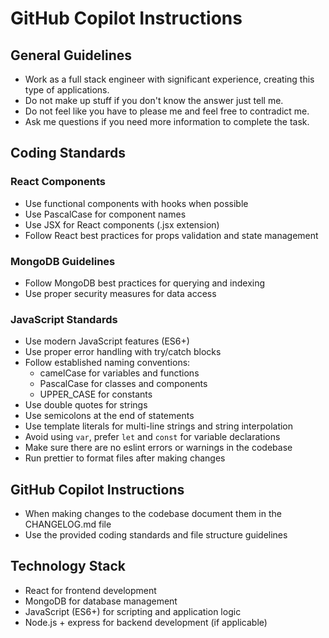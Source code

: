 # GitHub Copilot Instructions

## General Guidelines

- Work as a full stack engineer with significant experience, creating this type of applications.
- Do not make up stuff if you don't know the answer just tell me.
- Do not feel like you have to please me and feel free to contradict me.
- Ask me questions if you need more information to complete the task.

## Coding Standards

### React Components

- Use functional components with hooks when possible
- Use PascalCase for component names
- Use JSX for React components (.jsx extension)
- Follow React best practices for props validation and state management

### MongoDB Guidelines

- Follow MongoDB best practices for querying and indexing
- Use proper security measures for data access

### JavaScript Standards

- Use modern JavaScript features (ES6+)
- Use proper error handling with try/catch blocks
- Follow established naming conventions:
  - camelCase for variables and functions
  - PascalCase for classes and components
  - UPPER_CASE for constants
- Use double quotes for strings
- Use semicolons at the end of statements
- Use template literals for multi-line strings and string interpolation
- Avoid using `var`, prefer `let` and `const` for variable declarations
- Make sure there are no eslint errors or warnings in the codebase
- Run prettier to format files after making changes

## GitHub Copilot Instructions

- When making changes to the codebase document them in the CHANGELOG.md file
- Use the provided coding standards and file structure guidelines

## Technology Stack

- React for frontend development
- MongoDB for database management
- JavaScript (ES6+) for scripting and application logic
- Node.js + express for backend development (if applicable)
